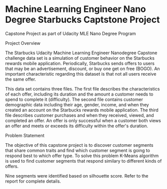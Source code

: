 # Machine Learning Engineer Nano Degree Starbucks Captstone Project
Capstone Project as part of Udacity MLE Nano Degree Program

Project Overview

The Starbucks Udacity Machine Learning Engineer Nanodegree Capstone challenge data set is a simulation of customer behavior on the Starbucks rewards mobile application. Periodically, Starbucks sends offers to users that may be an advertisement, discount, or buy one get on free (BOGO). An important characteristic regarding this dataset is that not all users receive the same offer.

This data set contains three files. The first file describes the characteristics of each offer, including its duration and the amount a customer needs to spend to complete it (difficulty). The second file contains customer demographic data including their age, gender, income, and when they created an account on the Starbucks rewards mobile application. The third file describes customer purchases and when they received, viewed, and completed an offer. An offer is only successful when a customer both views an offer and meets or exceeds its difficulty within the offer's duration.

Problem Statement

The objective of this capstone project is to discover customer segments that share common traits and find which customer segment is going to respond best to which offer type.  To solve this problem K-Means algorithm is used to find customer segments that respond similary to different kinds of offers.

Nine segments were identified based on silhouette score. Refer to the report for complete details.
